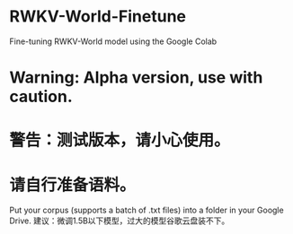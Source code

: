 # RWKV-World-Finetune
Fine-tuning RWKV-World model using the Google Colab
# Warning: Alpha version, use with caution.
# 警告：测试版本，请小心使用。
# 请自行准备语料。
Put your corpus (supports a batch of .txt files) into a folder in your Google Drive.
建议：微调1.5B以下模型，过大的模型谷歌云盘装不下。
